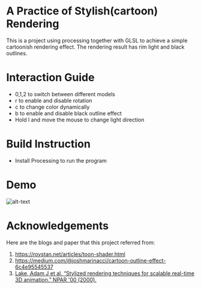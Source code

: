 # A Practice of Stylish(cartoon) Rendering
This is a project using processing together with GLSL to achieve a simple cartoonish rendering effect. The rendering result has rim light and black outlines.

# Interaction Guide
* 0,1,2 to switch between different models
* r to enable and disable rotation
* c to change color dynamically
* b to enable and disable black outline effect
* Hold l and move the mouse to change light direction

# Build Instruction
* Install Processing to run the program

# Demo
![alt-text](gif/demo.gif)


# Acknowledgements
Here are the blogs and paper that this project referred from:

1. https://roystan.net/articles/toon-shader.html
2. https://medium.com/@joshmarinacci/cartoon-outline-effect-6c4e95545537
3. [Lake, Adam J et al. “Stylized rendering techniques for scalable real-time 3D animation.” NPAR '00 (2000).](http://citeseerx.ist.psu.edu/viewdoc/download?doi=10.1.1.130.4224&rep=rep1&type=pdf)
